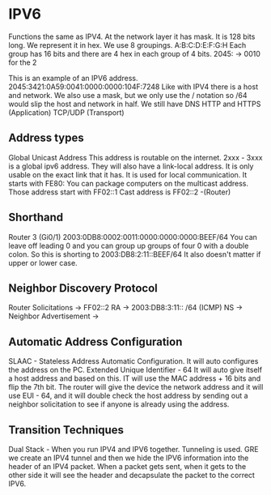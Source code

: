 
# IPV6

Functions the same as IPV4. At the network layer it has mask. It is 128 bits long. We represent it in hex. We use 8 groupings. A:B:C:D:E:F:G:H Each group has 16 bits and there are 4 hex in each group of 4 bits. 2045: -> 0010 for the 2 

This is an example of an IPV6 address.
2045:3421:0A59:0041:0000:0000:104F:7248 Like with IPV4 there is a host and network. We also use a mask, but we only use the / notation so /64 would slip the host and network in half. We still have DNS HTTP and HTTPS (Application) TCP/UDP (Transport)
## Address types

Global Unicast Address This address is routable on the internet.  2xxx - 3xxx is a global ipv6 address. They will also have a link-local address. It is only usable on the exact link that it has. It is used for local communication. It starts with FE80: You can package computers on the multicast address. Those address start with FF02::1 Cast address is FF02::2 -(Router)

## Shorthand

Router 3 (Gi0/1)
2003:0DB8:0002:0011:0000:0000:0000:BEEF/64 You can leave off leading 0 and you can group up groups of four 0 with a double colon. So this is shorting to 2003:DB8:2:11::BEEF/64 It also doesn't matter if upper or lower case. 
## Neighbor Discovery Protocol

Router Solicitations -> FF02::2
RA -> 2003:DB8:3:11:: /64 (ICMP)
NS ->
Neighbor Advertisement ->

## Automatic Address Configuration

SLAAC - Stateless Address Automatic Configuration. It will auto configures the address on the PC. Extended Unique Identifier - 64 It will auto give itself a host address and based on this. IT will use the MAC address + 16 bits and flip the 7th bit. The router will give the device the network address and it will use EUI - 64, and it will double check the host address by sending out a neighbor solicitation to see if anyone is already using the address.

## Transition Techniques

Dual Stack - When you run IPV4 and IPV6 together. Tunneling is used. GRE we create an IPV4 tunnel and then we hide the IPV6 information into the header of an IPV4 packet. When a packet gets sent, when it gets to the other side it will see the header and decapsulate the packet to the correct IPV6. 